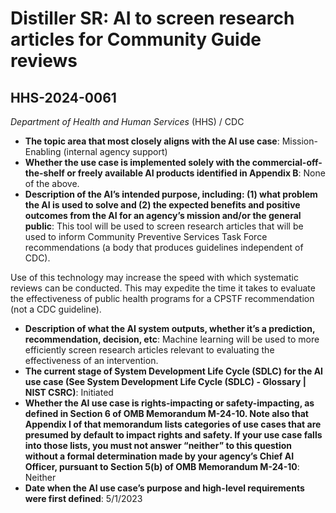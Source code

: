 # Distiller SR: AI to screen research articles for Community Guide reviews
## HHS-2024-0061
_Department of Health and Human Services_ (HHS) / CDC


+ **The topic area that most closely aligns with the AI use case**: Mission-Enabling (internal agency support)
+ **Whether the use case is implemented solely with the commercial-off-the-shelf or freely available AI products identified in Appendix B**: None of the above.
+ **Description of the AI’s intended purpose, including: (1) what problem the AI is used to solve and (2) the expected benefits and positive outcomes from the AI for an agency’s mission and/or the general public**: This tool will be used to screen research articles that will be used to inform Community Preventive Services Task Force recommendations (a body that produces guidelines independent of CDC). 

Use of this technology may increase the speed with which systematic reviews can be conducted. This may expedite the time it takes to evaluate the effectiveness of public health programs for a CPSTF recommendation (not a CDC guideline).
+ **Description of what the AI system outputs, whether it’s a prediction, recommendation, decision, etc**: Machine learning will be used to more efficiently screen research articles relevant to evaluating the effectiveness of an intervention.
+ **The current stage of System Development Life Cycle (SDLC) for the AI use case (See System Development Life Cycle (SDLC) - Glossary | NIST CSRC)**: Initiated
+ **Whether the AI use case is rights-impacting or safety-impacting, as defined in Section 6 of OMB Memorandum M-24-10. Note also that Appendix I of that memorandum lists categories of use cases that are presumed by default to impact rights and safety. If your use case falls into those lists, you must not answer “neither” to this question without a formal determination made by your agency’s Chief AI Officer, pursuant to Section 5(b) of OMB Memorandum M-24-10**: Neither
+ **Date when the AI use case’s purpose and high-level requirements were first defined**: 5/1/2023
